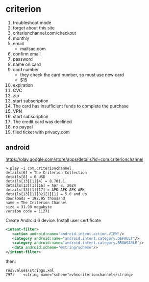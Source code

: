# criterion

1. troubleshoot mode
2. forget about this site
3. criterionchannel.com/checkout
2. monthly
3. email
   - mailsac.com
4. confirm email
5. password
6. name on card
7. card number
   - they check the card number, so must use new card
   - $15
8. expiration
9. CVC
10. zip
11. start subscription
12. The card has insufficient funds to complete the purchase
13. VPN
14. start subscription
15. The credit card was declined
16. no paypal
17. filed ticket with privacy.com

## android

https://play.google.com/store/apps/details?id=com.criterionchannel

~~~
> play -i com.criterionchannel
details[6] = The Criterion Collection
details[8] = 0 USD
details[13][1][4] = 8.701.1
details[13][1][16] = Apr 8, 2024
details[13][1][17] = APK APK APK APK
details[13][1][82][1][1] = 5.0 and up
downloads = 192.95 thousand
name = The Criterion Channel
size = 31.98 megabyte
version code = 11271
~~~

Create Android 6 device. Install user certificate

~~~xml
<intent-filter>
   <action android:name="android.intent.action.VIEW"/>
   <category android:name="android.intent.category.DEFAULT"/>
   <category android:name="android.intent.category.BROWSABLE"/>
   <data android:scheme="@string/scheme"/>
</intent-filter>
~~~

then:

~~~
res\values\strings.xml
797:    <string name="scheme">vhxcriterionchannel</string>
~~~
